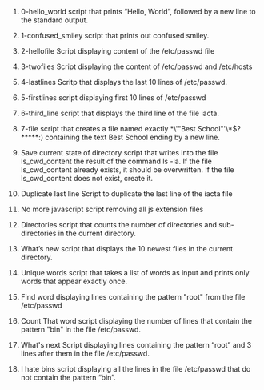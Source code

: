 1. 0-hello_world
script that prints “Hello, World”, followed by a new line to the standard output.

2. 1-confused_smiley
script that prints out confused smiley.

3. 2-hellofile
Script displaying content of the /etc/passwd file

4. 3-twofiles
Script displaying the content of /etc/passwd and /etc/hosts

5. 4-lastlines
Scritp that displays the last 10 lines of /etc/passwd.

6. 5-firstlines
script displaying first 10 lines of /etc/passwd

7. 6-third_line
script that displays the third line of the file iacta.

8. 7-file
script that creates a file named exactly \*\\'"Best School"\'\\*$\?\*\*\*\*\*:) containing the text Best School ending by a new line.

9. Save current state of directory
 script that writes into the file ls_cwd_content the result of the command ls -la. If the file ls_cwd_content already exists, it should be overwritten. If the file ls_cwd_content does not exist, create it.

10. Duplicate last line
Script to duplicate the last line of the iacta file

11. No more javascript
script removing all js extension files

12. Directories
script that counts the number of directories and sub-directories in the current directory.

13. What’s new
script that displays the 10 newest files in the current directory.

14. Unique words
script that takes a list of words as input and prints only words that appear exactly once.

15. Find word
displaying lines containing the pattern "root" from the file /etc/passwd

16. Count That word
script displaying the number of lines that contain the pattern "bin" in the file /etc/passwd.

17. What's next
Script displaying lines containing the pattern “root” and 3 lines after them in the file /etc/passwd.

18. I hate bins
script displaying all the lines in the file /etc/passwd that do not contain the pattern “bin”.
